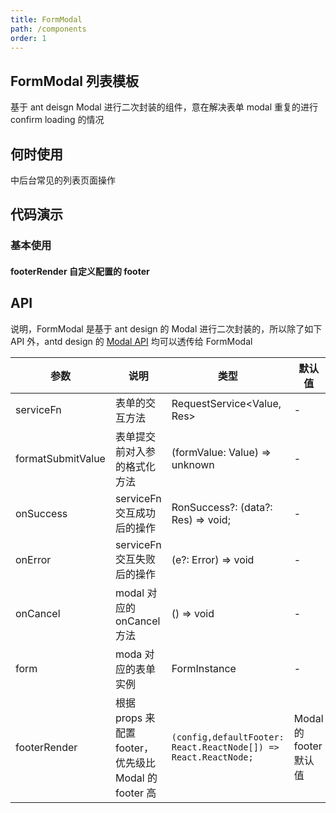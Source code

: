 ```yaml
---
title: FormModal
path: /components
order: 1
---
```


## FormModal 列表模板

基于 ant deisgn Modal 进行二次封装的组件，意在解决表单 modal 重复的进行 confirm loading 的情况

## 何时使用

中后台常见的列表页面操作

## 代码演示

### 基本使用

<code src="../demos/FormModalDemo1.tsx"  title="简单的使用"></code>

#### footerRender 自定义配置的 footer

<code src="../demos/FormModalDemo2.tsx"  title="footerRender 根据 config 来配置 footer"></code>

## API

说明，FormModal 是基于 ant design 的 Modal 进行二次封装的，所以除了如下 API 外，antd design 的 [Modal API](https://ant-design.gitee.io/components/modal-cn/#API) 均可以透传给 FormModal

| 参数              | 说明                                                  | 类型                                                            | 默认值                 |
| ----------------- | ----------------------------------------------------- | --------------------------------------------------------------- | ---------------------- |
| serviceFn         | 表单的交互方法                                        | RequestService<Value, Res>                                      | -                      |
| formatSubmitValue | 表单提交前对入参的格式化方法                          | (formValue: Value) => unknown                                   | -                      |
| onSuccess         | serviceFn 交互成功后的操作                            | RonSuccess?: (data?: Res) => void;                              | -                      |
| onError           | serviceFn 交互失败后的操作                            | (e?: Error) => void                                             | -                      |
| onCancel          | modal 对应的 onCancel 方法                            | () => void                                                      | -                      |
| form              | moda 对应的表单实例                                   | FormInstance                                                    | -                      |
| footerRender      | 根据 props 来配置 footer，优先级比 Modal 的 footer 高 | `(config,defaultFooter: React.ReactNode[]) => React.ReactNode;` | Modal 的 footer 默认值 |

